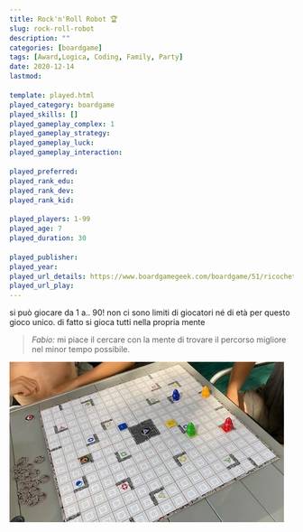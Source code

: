 ```yaml
---
title: Rock'n'Roll Robot 🏆
slug: rock-roll-robot
description: ""
categories: [boardgame]
tags: [Award,Logica, Coding, Family, Party]
date: 2020-12-14
lastmod: 

template: played.html
played_category: boardgame
played_skills: []
played_gameplay_complex: 1
played_gameplay_strategy: 
played_gameplay_luck: 
played_gameplay_interaction: 

played_preferred: 
played_rank_edu: 
played_rank_dev: 
played_rank_kid: 

played_players: 1-99
played_age: 7
played_duration: 30

played_publisher: 
played_year: 
played_url_details: https://www.boardgamegeek.com/boardgame/51/ricochet-robots
played_url_play: 
---
```


si può giocare da 1 a.. 90!
non ci sono limiti di giocatori né di età per questo gioco unico.
di fatto si gioca tutti nella propria mente

> *Fabio:*
> mi piace il cercare con la mente di trovare il percorso migliore nel minor tempo possibile.

![](img/rockrollrobot.webp)

